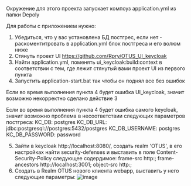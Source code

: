 Окружение для этого проекта запускает компоуз application.yml из папки Depoly

Для работы с приложением нужно:
1. Убедиться, что у вас установлена БД постгрес, если нет - раскоментитровать в application.yml блок постгреса и его волюм ниже
2. Стянуть проект UI https://github.com/Rpry/OTUS_UI_keycloak
3. Найти application.yml, поменять ui_keycloak:build:context в соответствии с тем, где лежит стянутый вами проект UI из первого пункта
4. Запустить application-start.bat так чтобы он поднял все без ошибок
  
Если во время выполнения пункта 4 будет ошибка UI_keycloak, значит возможно некорректно сделано действие 3

Если во время выполнения пункта 4 будет ошибка самого keycloak, значит возможно проблема в несоответствии следующих параметров постгреса:
      KC_DB: postgres
      KC_DB_URL: jdbc:postgresql://postgres:5432/postgres
      KC_DB_USERNAME: postgres
      KC_DB_PASSWORD: password

5. Зайти в keycloak http://localhost:8080/, создать realm 'OTUS', в его настройках найти security-defenses и выставить в поле Content-Security-Policy следующее содердимое: 
frame-src http:; frame-ancestors http://localhost:3001; object-src http:;
6. Создать в Realm OTUS нового клиента webapp, выставить у него следующие параметры:
![image](https://github.com/Rpry/OTUS_api_keycloak/assets/13750284/e2dc362b-0311-4797-ab5b-e8dc935d5fbd)



